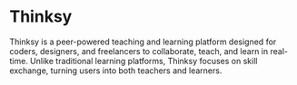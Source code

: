 # Thinksy
Thinksy is a peer-powered teaching and learning platform designed for coders, designers, and freelancers to collaborate, teach, and learn in real-time. Unlike traditional learning platforms, Thinksy focuses on skill exchange, turning users into both teachers and learners.
